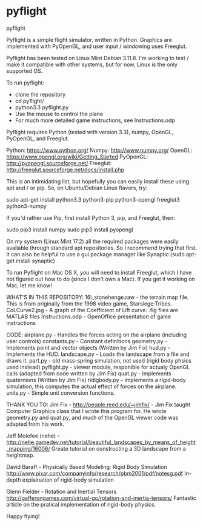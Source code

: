 # pyflight
pyflight

Pyflight is a simple flight simulator, written in Python. Graphics are implemented
with PyOpenGL, and user input / windowing uses Freeglut. 

Pyflight has been tested on Linux Mint Debian 3.11.8. I'm working to test  / make
it compatible with other systems, but for now, Linux is the only supported OS.

To run pyflight:

- clone the repository
- cd pyflight/
- python3.3 pyflight.py
- Use the mouse to control the plane
- For much more detailed game instructions, see Instructions.odp

Pyflight requires Python (tested with version 3.3), numpy, OpenGL, PyOpenGL, and Freeglut.

Python: https://www.python.org/
Numpy: http://www.numpy.org/
OpenGL: https://www.opengl.org/wiki/Getting_Started
PyOpenGL: http://pyopengl.sourceforge.net/
Freeglut: http://freeglut.sourceforge.net/docs/install.php

This is an intimidating list, but hopefully you can easily install these using apt and / or pip. So, 
on Ubuntu/Debian Linux flavors, try:

sudo apt-get install python3.3 python3-pip python3-opengl freeglut3 python3-numpy

If you'd rather use Pip, first install Python 3, pip, and Freeglut, then:

sudo pip3 install numpy
sudo pip3 install pyopengl

On my system (Linux Mint 17.2) all the required packages were easily available through 
standard apt repositories. So I recommend trying that first. It can also be helpful to use
a gui package manager like Synaptic (sudo apt-get install synaptic)

To run Pyflight on Mac OS X, you will need to install Freeglut, which I have not figured out
how to do (since I don't own a Mac). If you get it working on Mac, let me know!

WHAT'S IN THIS REPOSITORY:
16i_stonehenge.raw - the terrain map file. This is from originally from the 1998 video
game, Starsiege:Tribes.
CoLCurve2.jpg - A graph of the Coefficient of Lift curve. .fig files are MATLAB files
Instructions.odp - OpenOffice presentation of game instructions

CODE: 
airplane.py - Handles the forces acting on the airplane (including user controls)
constants.py - Constant definitions
geometry.py - Implements point and vector objects (Written by Jim Fix)
hud.py - Implements the HUD.
landscape.py - Loads the landscape from a file and draws it.
part.py - old mass-spring simulation, not used (rigid body phsics used instead)
pyflight.py - viewer module, responible for actualy OpenGL calls (adapted from code written by Jim Fix)
quat.py - Implements quaternions (Written by Jim Fix)
ridigbody.py - Implements a rigid-body simulation, this computes the actual effect of forces on the airplane.
units.py - Simple unit conversion functions.


THANK YOU TO: 
Jim Fix - http://people.reed.edu/~jimfix/ - Jim Fix taught Computer Graphics class that I wrote this 
program for. He wrote geometry.py and quat.py, and much of the OpenGL viewer code
was adapted from his work.

Jeff Molofee (nehe) - http://nehe.gamedev.net/tutorial/beautiful_landscapes_by_means_of_height_mapping/16006/
Greate tutorial on constructing a 3D landscape from a heightmap.

David Baraff - Physically Based Modeling: Rigid Body Simulation
http://www.pixar.com/companyinfo/research/pbm2001/pdf/notesg.pdf
In-depth explaination of rigid-body simulation

Glenn Fielder - Rotation and Inertial Tensors
http://gafferongames.com/virtual-go/rotation-and-inertia-tensors/
Fantastic article on the pratical implementation of rigid-body physics.

Happy flying!

